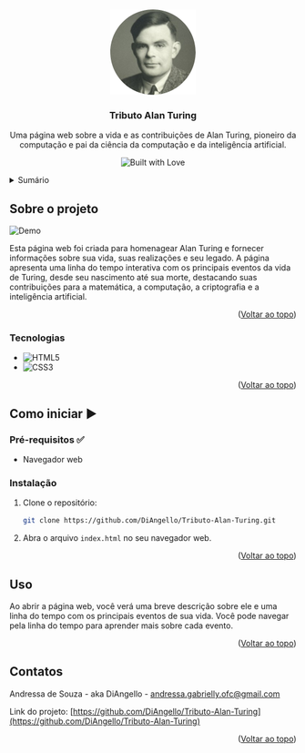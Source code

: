 <a id="readme-top"></a>
<br />
<div align="center">
  <a href="https://github.com/DiAngello/Tributo-Alan-Turing">
    <img src="https://github.com/DiAngello/Tributo-Alan-Turing/blob/main/alan_logo.png" width="150" alt="Logo" >  </a>

  <h3 align="center">Tributo Alan Turing</h3>

  <p align="center">
    Uma página web sobre a vida e as contribuições de Alan Turing, pioneiro da computação e pai da ciência da computação e da inteligência artificial.
    <br />
  </p>
</div>

<p align="center">
  <img src="https://forthebadge.com/images/badges/built-with-love.png" alt="Built with Love">
</p>

<details>
  <summary>Sumário</summary>
  <ol>
    <li>
      <a href="#about-the-project">Sobre o projeto</a>
      <ul>
        <li><a href="#built-with">Tecnologias</a></li>
      </ul>
    </li>
    <li>
      <a href="#getting-started">Como iniciar</a>
      <ul>
        <li><a href="#prerequisites">Pré-requisitos</a></li>
        <li><a href="#installation">Instalação</a></li>
      </ul>
    </li>
    <li><a href="#usage">Uso</a></li>
    <li><a href="#contact">Contatos</a></li>
  </ol>
</details>

## Sobre o projeto 

![Demo](https://github.com/DiAngello/Tributo-Alan-Turing/blob/main/ala_gif.gif)  

<p>Esta página web foi criada para homenagear Alan Turing e fornecer informações sobre sua vida, suas realizações e seu legado. 
A página apresenta uma linha do tempo interativa com os principais eventos da vida de Turing, desde seu nascimento até sua morte, destacando suas contribuições para a matemática, a computação, a criptografia e a inteligência artificial.<p/>


<p align="right">(<a href="#readme-top">Voltar ao topo</a>)</p>

### Tecnologias 

* ![HTML5](https://img.shields.io/badge/html5-%23E34F26.svg?style=for-the-badge&logo=html5&logoColor=white)  
* ![CSS3](https://img.shields.io/badge/css3-%231572B6.svg?style=for-the-badge&logo=css3&logoColor=white)

<p align="right">(<a href="#readme-top">Voltar ao topo</a>)</p>

## Como iniciar ▶️

### Pré-requisitos ✅

*   Navegador web 

### Instalação 

1.  Clone o repositório:
    ```sh
    git clone https://github.com/DiAngello/Tributo-Alan-Turing.git
    ```
2.  Abra o arquivo `index.html`  no seu navegador web.

<p align="right">(<a href="#readme-top">Voltar ao topo</a>)</p>

## Uso 

Ao abrir a página web, você verá uma breve descrição sobre ele e uma linha do tempo com os principais eventos de sua vida. Você pode navegar pela linha do tempo para aprender mais sobre cada evento. 

<p align="right">(<a href="#readme-top">Voltar ao topo</a>)</p>

## Contatos 

Andressa de Souza - aka DiAngello - andressa.gabrielly.ofc@gmail.com

Link do projeto: [https://github.com/DiAngello/Tributo-Alan-Turing](https://github.com/DiAngello/Tributo-Alan-Turing)  
<p align="right">(<a href="#readme-top">Voltar ao topo</a>)</p>
